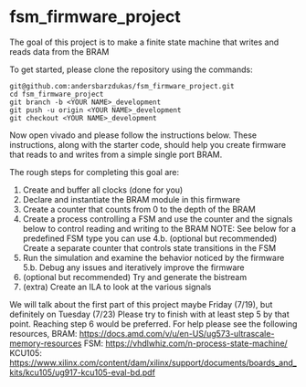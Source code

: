 # fsm_firmware_project

The goal of this project is to make a finite state machine that writes and reads data from the BRAM

To get started, please clone the repository using the commands:

```
git@github.com:andersbarzdukas/fsm_firmware_project.git
cd fsm_firmware_project
git branch -b <YOUR NAME>_development
git push -u origin <YOUR NAME>_development
git checkout <YOUR NAME>_development
```

Now open vivado and please follow the instructions below. These instructions, along with the starter code, should help you create firmware that reads to and writes from a simple single port BRAM.

The rough steps for completing this goal are:
1. Create and buffer all clocks (done for you)
2. Declare and instantiate the BRAM module in this firmware
3. Create a counter that counts from 0 to the depth of the BRAM
4. Create a process controlling a FSM and use the counter and the signals below to control reading and writing to the BRAM
   NOTE: See below for a predefined FSM type you can use
4.b. (optional but recommended) Create a separate counter that controls state transitions in the FSM
5. Run the simulation and examine the behavior noticed by the firmware
5.b. Debug any issues and iteratively improve the firmware
6. (optional but recommended) Try and generate the bistream
7. (extra) Create an ILA to look at the various signals

We will talk about the first part of this project maybe Friday (7/19), but definitely on Tuesday (7/23)
Please try to finish with at least step 5 by that point. Reaching step 6 would be preferred.
For help please see the following resources,
BRAM: https://docs.amd.com/v/u/en-US/ug573-ultrascale-memory-resources
FSM:  https://vhdlwhiz.com/n-process-state-machine/
KCU105: https://www.xilinx.com/content/dam/xilinx/support/documents/boards_and_kits/kcu105/ug917-kcu105-eval-bd.pdf

